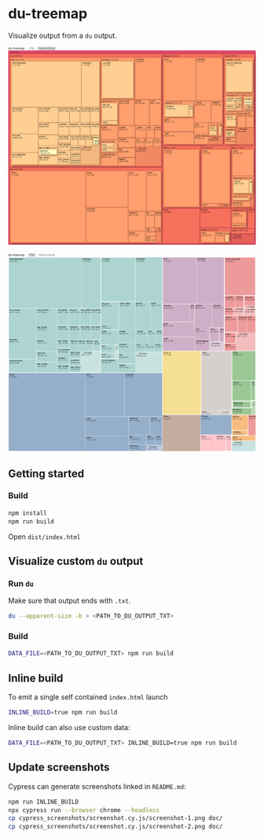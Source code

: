 du-treemap
==========

Visualize output from a `du` output.

![hierarchic layout](doc/screenshot-1.png)

![flat layout](doc/screenshot-2.png)


Getting started
---------------


### Build

``` bash
npm install
npm run build
```

Open `dist/index.html`



Visualize custom `du` output
----------------------------

### Run `du`

Make sure that output ends with `.txt`.

``` bash
du --apparent-size -b > <PATH_TO_DU_OUTPUT_TXT>
```

### Build

``` bash
DATA_FILE=<PATH_TO_DU_OUTPUT_TXT> npm run build
```


Inline build
------------

To emit a single self contained `index.html` launch

``` bash
INLINE_BUILD=true npm run build
```

Inline build can also use custom data:

``` bash
DATA_FILE=<PATH_TO_DU_OUTPUT_TXT> INLINE_BUILD=true npm run build
```


Update screenshots
------------------

Cypress can generate screenshots linked in `README.md`:

``` bash
npm run INLINE_BUILD
npx cypress run --browser chrome --headless
cp cypress_screenshots/screenshot.cy.js/screenshot-1.png doc/
cp cypress_screenshots/screenshot.cy.js/screenshot-2.png doc/
```
